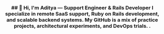 <h3 align="center">## 👋 Hi, I'm Aditya — Support Engineer & Rails Developer  
I specialize in remote SaaS support, Ruby on Rails development, and scalable backend systems.  
My GitHub is a mix of practice projects, architectural experiments, and DevOps trials.  
.</h3>


